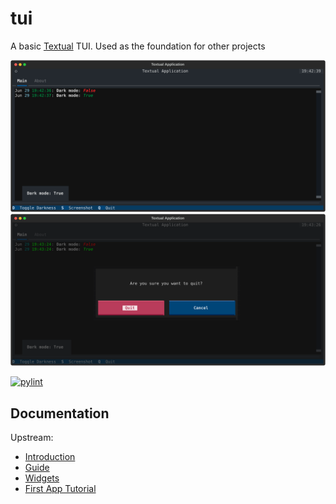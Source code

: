 # tui

A basic [Textual](https://textual.textualize.io/) TUI. Used as the foundation for other projects

![Screenshot of the main window showing a log screen and tabs](/screens/screenshot_2023-06-29T19_42_39.649305.svg?raw=true "Main screen")
![Screenshot of the 'quit' confirmation dialog](/screens/screenshot_2023-06-29T19_43_33.632652.svg?raw=true "Quit dialog")

[![pylint](https://github.com/joshlay/tui/actions/workflows/pylint.yml/badge.svg)](https://github.com/joshlay/tui/actions/workflows/pylint.yml)

## Documentation

Upstream:

- [Introduction](https://textual.textualize.io/)
- [Guide](https://textual.textualize.io/guide/)
- [Widgets](https://textual.textualize.io/widget_gallery/)
- [First App Tutorial](https://textual.textualize.io/tutorial/)
